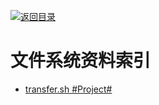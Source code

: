 [![返回目录](https://parg.co/UGo)](https://parg.co/b4z) 
 
# 文件系统资料索引

* [transfer.sh #Project#](https://github.com/dutchcoders/transfer.sh)
